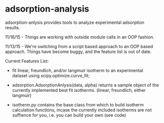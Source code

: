 # adsorption-analysis
adsorption-anlysis provides tools to analyze experimental adsorption results.

11/16/15 - Things are working with outside module calls in an OOP fashion. 

11/13/15 - We're switching from a script based approach to an OOP based approach. Things have become buggy, and the feature list is out of date.

Current Features List:
- fit linear, freundlich, and/or langmuir isotherm to an experimental dataset using scipy.optimize.curve_fit;

- adsorption.AdsorptionAnlysis(data, alpha) returns a sample object of the currently implemented best fit isotherms. (linear, freundlich, either langmuir)

- isotherm.py contains the base class from which to build isotherm calculation functions, incase the currently included isotherms are not suffience for you, i.e. you can build your own (see code)